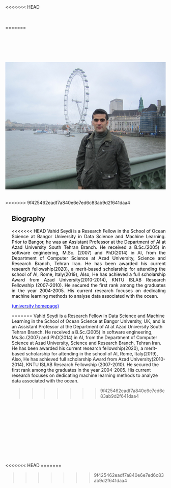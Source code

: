 <section class="resume-section" id="biography">
    <div class="container">
<<<<<<< HEAD
        <div class="row" style="margin-bottom:100px; padding-top:30px">
            <div  class="col" >
                <img  src="/assets/img/profile1.png"  style="position:relative; padding-rigth:30px; padding-bottom:10px;"    width='450' alt="" >                              
            </div>            
=======
        <div class="row" style="margin-bottom:200px; padding-top:100px">
            <div  class="col" >
                <img  src="/assets/img/profile.jpg"  style="position:relative; padding-rigth:30px; padding-bottom:30px;"  height="400"  alt="" >
            </div>
>>>>>>> 9f425462eadf7a840e6e7ed6c83ab9d2f641daa4
            <div  class="col" style="margin-left:20px" >
                <h2>Biography</h2>
                <div class="line" style= "margin: 0 0 0 0px"></div>
                <p  style="color:black; text-align:justify">
<<<<<<< HEAD
                        Vahid Seydi is a Research Fellow in the School of Ocean Science at Bangor University in Data Science and Machine Learning. Prior to Bangor, he was an Assistant Professor at the Department of AI at Azad University South Tehran Branch. He received a B.Sc.(2005) in software engineering, M.Sc. (2007) and PhD(2014) in AI, from the Department of Computer Science at Azad University, Science and Research Branch, Tehran Iran. He has been awarded his current research fellowship(2020), a merit-based scholarship for attending the school of AI, Rome, Italy(2019), Also, He has achieved a full scholarship Award from Azad University(2010-2014), KNTU ISLAB Research Fellowship (2007-2010). He secured the first rank among the graduates in the year 2004-2005. His current research focuses on dedicating machine learning methods to analyse data associated with the ocean.
                        </p>
                        <a href='http://www.cao.bangor.ac.uk/staff/vahid-seydi/en'>                        
                            <span style="color:blue">(university homepage)</span> 
                        </a>          
                
=======
                        Vahid Seydi is a Research Fellow in Data Science and Machine Learning in the School of Ocean Science at Bangor University, UK, and is an Assistant Professor at the Department of AI at Azad University South Tehran Branch. He received a B.Sc.(2005) in software engineering, Ms.Sc.(2007) and PhD(2014) in AI, from the Department of  Computer Science at Azad University, Science and Research Branch, Tehran Iran. He has been awarded his current research fellowship(2020), a merit-based scholarship for attending in the school of AI, Rome, Italy(2019), Also, He has achieved full scholarship Award from Azad University(2010-2014), KNTU ISLAB Research Fellowship (2007-2010). He secured the first rank among the graduates in the year 2004-2005. His current research focuses on dedicating machine learning methods to analyze data associated with the ocean.            
                </p>
>>>>>>> 9f425462eadf7a840e6e7ed6c83ab9d2f641daa4
            </div>
        </div>
    </div>
</section>
<<<<<<< HEAD
<!--img  src="/assets/img/Bangor-University-Logo.png"  style="position:relative;"  height="60"  alt="" -->
=======

    
>>>>>>> 9f425462eadf7a840e6e7ed6c83ab9d2f641daa4
